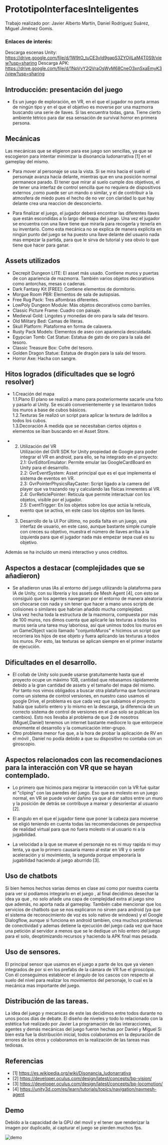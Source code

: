# PrototipoInterfacesInteligentes
Trabajo realizado por: 
Javier Alberto Martín,
Daniel Rodríguez Suárez,
Miguel Jiménez Gomis.
### Enlaces de interés:
Descarga escenas Unity: https://drive.google.com/file/d/1W9tO_tuCE3vId9gapS3ZYOjILaM4T0S9/view?usp=sharing
Descarga APK: https://drive.google.com/file/d/1NpVvY2QVraOsWvM68CneO3xnSxaEmyK3/view?usp=sharing

## Introducción: presentación del juego
* Es un juego de exploración, en VR, en el que el jugador no porta armas de ningún tipo y en el que el objetivo es moverse por una mazmorra buscando una serie de llaves. Si las encuentra todas, gana.
Tiene cierto ambiente tétrico para dar esa sensación de survival horror en primera persona.

## Mecánicas
Las mecánicas que se eligieron para ese juego son sencillas, ya que se escogieron para intentar minimizar la disonancia ludonarrativa \[1] en el gameplay del mismo.
* Para mover al personaje se usa la vista. Si se mira hacia el suelo el personaje avanza hacia delante, mientras que en una posición normal permanece parado. El tener que mirar al suelo cumple dos objetivos, el de tener una interfaz de control sencilla que no requiera de dispositivos externos ,como puede ser un mando o similar, y el de contribuir a la atmosfera de miedo pues el hecho de no ver con claridad lo que hay delante crea una reaccion de desconcierto. 

* Para finalizar el juego, el jugador deberá encontrar las diferentes llaves que están escondidas a lo largo del mapa del juego. Una vez el jugador se encuentra con una llave tiene que mirarla para recogerla y tenerla en su inventario. Como esta mecánica no se explica de manera explicita en ningún punto del juego se ha puesto una llave delante del usuario nada mas empezar la partida, para que le sirva de tutorial y sea obvio lo que tiene que hacer para ganar.

## Assets utilizados
* Decrepit Dungeon LITE: El asset más usado. Contiene muros y puertas de con apariencia de mazmorra. También varios objetos decorativos como antorchas, mesas o cadenas.
* Dark Fantasy Kit [FREE]: Contiene elementos de dormitorio.
* Morgue Room PBR: Elementos de sala de autopsias.
* Free Rug Pack: Tres alfombras diferentes.
* LowPoly Dungeon Module: Más objetos decorativos como barriles.
* Classic Picture Frame: Cuadro con paisaje.
* Medieval Gold: Lingotes y monedas de oro para la sala del tesoro.
* Old Military Bed: Camas de literas.
* Skull Platform: Plataforma en forma de calavera.
* Rusty Pack Models: Elementos de aseo con apariencia descuidada.
* Egypcian Tomb: Cat Statue: Estatua de gato de oro para la sala del tesoro.
* Classic Treasure Box: Cofre del tesoro.
* Golden Dragon Statue: Estatua de dragón para la sala del tesoro.
* Horror Axe: Hacha con sangre.
## Hitos logrados (dificultades que se logró resolver)
* 1.Creación del mapa  
      1.1.Plano
          El plano se realizó a mano para posteriormente sacarle una foto y pasarlo al Unity. Se escaló convenientemente y se levantaron todos los muros a base de cubos básicos.     
      1.2.Texturas
          Se realizó un script para aplicar la textura de ladrillos a todos los cubos.   
      1.3.Decoración
          A medida que se necesitaban ciertos objetos o elementos se iban buscando en el Asset Store.
          
 * 2. Utilización del VR  
 Utilización del GVR SDK for Unity propiedad de Google para poder integrar el VR en android, para ello, se ha integrado en el proyecto:  
 2.1: GvrEditorEmulator: Permite emular las GoogleCardBoard en Unity para el desarrollo.  
 2.2: GvrEventSystem: Asset principal que es el que implementa el sistema de eventos en VR.  
 2.3: GvrPointerPhysicsRayCaster: Script ligado a la camera del player que va trazando ray y calculando las físicas innerentes al VR.  
 2.4: GvrReticlePointer: Retícula que permite interactuar con los objetos, visible por el jugador.  
 2.5: EventTrigger: En los objetos sobre los que actúa la retícula, evento que se activa, en este caso los objetos son las llaves.
 
 * 3. Desarrollo de la UI
 Por último, no podía falta en un juego, una interfaz de usuario, en este caso, aunque bastante simple cumple con creces su objetivo,
 muestra el número de llaves arriba a la izquierda para que el jugador nada más empezar sepa cual es su objetivo.  
 
 Además se ha incluído un menú interactivo y unos créditos.

## Aspectos a destacar (complejidades que se añadieron)
* Se añadieron unas IAs al entorno del juego utilizando la plataforma para IA de Unity, con su librería y los assets de Mesh Agent \[4], con esto se consiguió que los agentes navegaran por el entorno de manera aleatoria sin chocarse con nada y sin tener que hacer a mano unos scripts de colisiones o similares que habrían añadido mucha complejidad.
* Una vez hecha toda la estructura de la mazmorra, compuesta por más de 100 muros, nos dimos cuenta que aplicarle las texturas a todos los muros sería una tarea muy laboriosa, así que unimos todos los muros en un GameObject vacío llamado "conjuntoMuros" e hicimos un script que recorriera los hijos de ese objeto y fuera aplicando las texturas a todos los muros. Por esto, las texturas se aplican siempre en el primer instante de ejecución.

## Dificultades en el desarrollo.
* El collab de Unity solo puede usarse gratuitamente hasta que el proyecto ocupe un máximo 1GB, cantidad que rebasamos rápidamente debido a la gran cantidad de assets y el tamaño del mapa del mismo. Por tanto nos vimos obligados a buscar otra plataforma que funcionara como un sistema de control versiones, en nuestro caso usamos el google Drive, el problema es que cada vez que subíamos el proyecto había que subirlo entero y lo mismo en la descarga, (a diferencia de un correcto sistema de control de versiones en el que solo se publican los cambios). Esto nos llevaba al problema de que 2 de nosotros (Miguel,Daniel) tenemos un internet bastante mediocre lo que entorpece enormente el desarrollo y la comunicación inter-grupo.
* Otro problema menor fue que, a la hora de probar la aplicación de RV en el móvil , Daniel no podía debido a que su dispositivo no contaba con un giroscopio.

## Aspectos relacionados con las recomendaciones para la interacción con VR que se hayan contemplado.
* Lo primero que hicimos para mejorar la interacción con la VR fué quitar el "cliping" con las paredes del juego. Eso que es molesto en un juego normal, en VR se puede volver dañino ya que al dar saltos entre un muro y la posición de detrás se contribuye a marear y desorientar al usuario \[2].

* El angulo en el que el jugador tiene que poner la cabeza para moverse se eligió teniendo en cuenta todas las recomendaciones de perspectiva de realidad virtual para que no fuera molesto ni al usuario ni a la jugabilidad.

* La velocidad a la que se mueve el personaje no es ni muy rapida ni muy lenta, ya que lo primero causaría mareo al estar en VR y o sentir aceleración y si movimiento, la segunda porque empeoraría la jugabilidad haciendo al juego aburrido \[3]. 

## Uso de chatbots
Si bien hemos hechos varias demos en clase asi como por nuestra cuenta para ver si podíamos integrarlo en el juego , al final decidimos desechar la idea ya que , no solo añade una capa de complejidad extra al juego sino que además, no aporta nada al gameplay. También cabe mencionar que los servicios de chatbots que se nos explicaron no sirven para android (ya que el sistema de reconocimiento de voz es solo nativo de windows) y el Google Dialogflow, aunque si funciona en android tambien, crea muchos problemas de conectividad  y ademas detiene la ejecución del juego cada vez que hace una petición al servidor a menos que se le dedique un hilo entero del juego para el solo, deoptimizando recursos y haciendo la APK final mas pesada.

## Uso de sensores.
El principal sensor que usamos en el juego a parte de los que ya vienen integrados de por si en los prefabs de la cámara de VR fue el giroscópio. Con él conseguimos establecer el ángulo de los cascos con respecto al suelo del nivel para realizar los movimientos del personaje, lo cual es la  mecánica mas importante del juego.

## Distribución de las tareas.
La idea del juego y mecanicas de este las decidimos entre todos durante no unos pocos días de debate.
El diseño de niveles y todo lo relacionado con la estética fué realizado por Javier 
La programación de las interacciones, agentes y demás mecánicas del juego fueron hechas por Daniel y Miguel
Si bien esta fue la distribución inicial, todos colaboramos en la depuración de errores de los otros y colaboramos en  la realización de las tareas mas tediosas.

## Referencias
* \[1] https://es.wikipedia.org/wiki/Disonancia_ludonarrativa
* \[2] https://developer.oculus.com/design/latest/concepts/bp-vision/
* \[3] https://developer.oculus.com/design/latest/concepts/bp-locomotion/
* \[4] https://unity3d.com/es/learn/tutorials/topics/navigation/navmesh-agent

## Demo
Debido a la capacidad de la GPU del movil y el tener que renderizar la imagen por duplicado, al capturar el juego se pierden muchos fps.

![demo](demo.gif)
